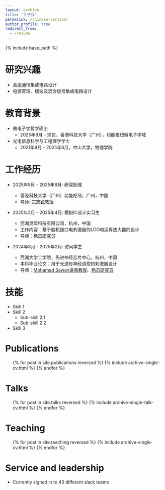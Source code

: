 ```yaml
---
layout: archive
title: "关于我"
permalink: /chinese-version/
author_profile: true
redirect_from:
  - /resume
---
```


{% include base_path %}

研究兴趣
======
* 高速通信集成电路设计
* 电源管理、模拟及混合信号集成电路设计

教育背景
======
* 微电子学哲学硕士
  * 2025年8月 - 现在，香港科技大学（广州），功能枢纽微电子学域
* 光电信息科学与工程理学学士
  * 2021年9月 - 2025年6月，中山大学，物理学院

工作经历
======
* 2025年5月 - 2025年8月: 研究助理
  * 香港科技大学（广州）功能枢纽，广州，中国
  * 导师: [宗志锐教授](https://facultyprofiles.hkust-gz.edu.cn/faculty-personal-page/ZONG-Zhirui/zong)

* 2025年2月 - 2025年4月: 模拟IC设计实习生
  * 西湖灵犀科技有限公司，杭州，中国
  * 工作内容：基于脑机接口电刺激器的LDO和运算放大器的设计
  * 导师：[杨杰研究员](https://yangjie.ac.cn/)

* 2024年8月 - 2025年2月: 访问学生
  * 西湖大学工学院，先进神经芯片中心，杭州，中国
  * 本科毕业论文：用于光遗传神经调控的刺激器设计
  * 导师：[Mohamad Sawan讲席教授](https://mohamadsawan.org/)、[杨杰研究员](https://yangjie.ac.cn/)
  
技能
======
* Skill 1
* Skill 2
  * Sub-skill 2.1
  * Sub-skill 2.2
* Skill 3

Publications
======
  <ul>{% for post in site.publications reversed %}
    {% include archive-single-cv.html %}
  {% endfor %}</ul>
  
Talks
======
  <ul>{% for post in site.talks reversed %}
    {% include archive-single-talk-cv.html  %}
  {% endfor %}</ul>
  
Teaching
======
  <ul>{% for post in site.teaching reversed %}
    {% include archive-single-cv.html %}
  {% endfor %}</ul>
  
Service and leadership
======
* Currently signed in to 43 different slack teams
